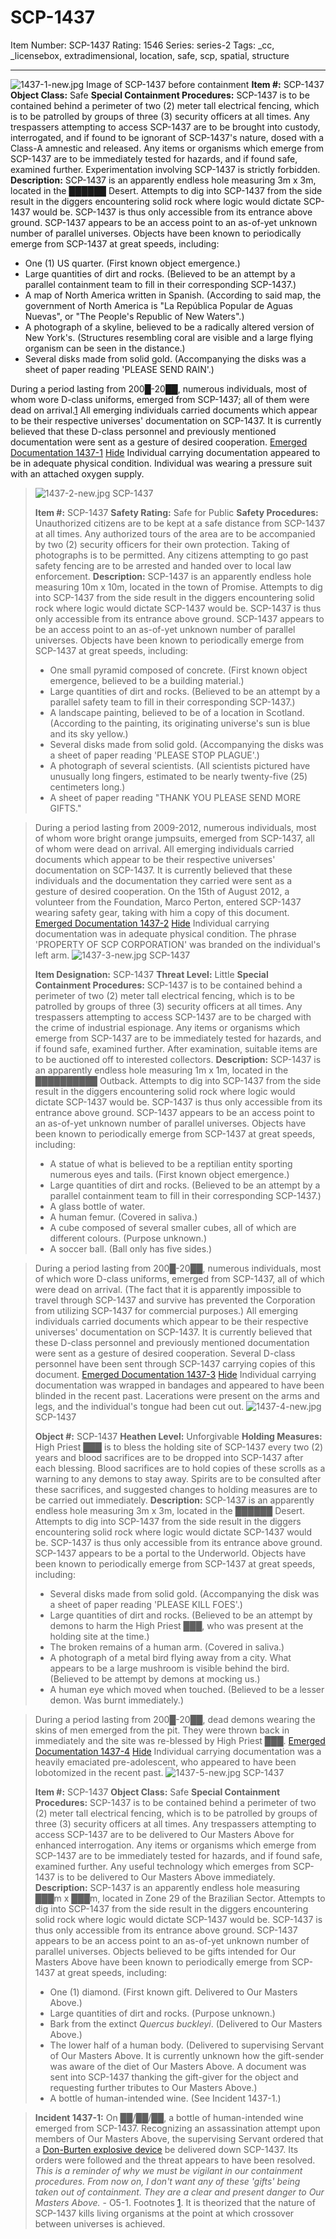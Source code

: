 # SCP-1437
Item Number: SCP-1437
Rating: 1546
Series: series-2
Tags: _cc, _licensebox, extradimensional, location, safe, scp, spatial, structure

---

![1437-1-new.jpg](https://scp-wiki.wdfiles.com/local--files/scp-1437/1437-1-new.jpg)
Image of SCP-1437 before containment
**Item #:** SCP-1437
**Object Class:** Safe
**Special Containment Procedures:** SCP-1437 is to be contained behind a perimeter of two (2) meter tall electrical fencing, which is to be patrolled by groups of three (3) security officers at all times. Any trespassers attempting to access SCP-1437 are to be brought into custody, interrogated, and if found to be ignorant of SCP-1437's nature, dosed with a Class-A amnestic and released.
Any items or organisms which emerge from SCP-1437 are to be immediately tested for hazards, and if found safe, examined further. Experimentation involving SCP-1437 is strictly forbidden.
**Description:** SCP-1437 is an apparently endless hole measuring 3m x 3m, located in the ██████ Desert. Attempts to dig into SCP-1437 from the side result in the diggers encountering solid rock where logic would dictate SCP-1437 would be. SCP-1437 is thus only accessible from its entrance above ground.
SCP-1437 appears to be an access point to an as-of-yet unknown number of parallel universes. Objects have been known to periodically emerge from SCP-1437 at great speeds, including:
  * One (1) US quarter. (First known object emergence.)
  * Large quantities of dirt and rocks. (Believed to be an attempt by a parallel containment team to fill in their corresponding SCP-1437.)
  * A map of North America written in Spanish. (According to said map, the government of North America is "La República Popular de Aguas Nuevas", or "The People's Republic of New Waters".)
  * A photograph of a skyline, believed to be a radically altered version of New York's. (Structures resembling coral are visible and a large flying organism can be seen in the distance.)
  * Several disks made from solid gold. (Accompanying the disks was a sheet of paper reading 'PLEASE SEND RAIN'.)

During a period lasting from 200█-20██, numerous individuals, most of whom wore D-class uniforms, emerged from SCP-1437; all of them were dead on arrival.[1](javascript:;) All emerging individuals carried documents which appear to be their respective universes' documentation on SCP-1437. It is currently believed that these D-class personnel and previously mentioned documentation were sent as a gesture of desired cooperation.
[Emerged Documentation 1437-1](javascript:;)
[Hide](javascript:;)
Individual carrying documentation appeared to be in adequate physical condition. Individual was wearing a pressure suit with an attached oxygen supply.
> ![1437-2-new.jpg](https://scp-wiki.wdfiles.com/local--files/scp-1437/1437-2-new.jpg)
> SCP-1437
>   
>  **Item #:** SCP-1437 
> **Safety Rating:** Safe for Public
> **Safety Procedures:** Unauthorized citizens are to be kept at a safe distance from SCP-1437 at all times. Any authorized tours of the area are to be accompanied by two (2) security officers for their own protection. Taking of photographs is to be permitted. Any citizens attempting to go past safety fencing are to be arrested and handed over to local law enforcement.
> **Description:** SCP-1437 is an apparently endless hole measuring 10m x 10m, located in the town of Promise. Attempts to dig into SCP-1437 from the side result in the diggers encountering solid rock where logic would dictate SCP-1437 would be. SCP-1437 is thus only accessible from its entrance above ground.
> SCP-1437 appears to be an access point to an as-of-yet unknown number of parallel universes. Objects have been known to periodically emerge from SCP-1437 at great speeds, including:
>   * One small pyramid composed of concrete. (First known object emergence, believed to be a building material.)
>   * Large quantities of dirt and rocks. (Believed to be an attempt by a parallel safety team to fill in their corresponding SCP-1437.)
>   * A landscape painting, believed to be of a location in Scotland. (According to the painting, its originating universe's sun is blue and its sky yellow.)
>   * Several disks made from solid gold. (Accompanying the disks was a sheet of paper reading 'PLEASE STOP PLAGUE'.)
>   * A photograph of several scientists. (All scientists pictured have unusually long fingers, estimated to be nearly twenty-five (25) centimeters long.)
>   * A sheet of paper reading "THANK YOU PLEASE SEND MORE GIFTS."
> 

> During a period lasting from 2009-2012, numerous individuals, most of whom wore bright orange jumpsuits, emerged from SCP-1437, all of whom were dead on arrival. All emerging individuals carried documents which appear to be their respective universes' documentation on SCP-1437. It is currently believed that these individuals and the documentation they carried were sent as a gesture of desired cooperation. On the 15th of August 2012, a volunteer from the Foundation, Marco Perton, entered SCP-1437 wearing safety gear, taking with him a copy of this document.
[Emerged Documentation 1437-2](javascript:;)
[Hide](javascript:;)
Individual carrying documentation was in adequate physical condition. The phrase 'PROPERTY OF SCP CORPORATION' was branded on the individual's left arm.
> ![1437-3-new.jpg](https://scp-wiki.wdfiles.com/local--files/scp-1437/1437-3-new.jpg)
> SCP-1437
>   
>  **Item Designation:** SCP-1437 
> **Threat Level:** Little
> **Special Containment Procedures:** SCP-1437 is to be contained behind a perimeter of two (2) meter tall electrical fencing, which is to be patrolled by groups of three (3) security officers at all times. Any trespassers attempting to access SCP-1437 are to be charged with the crime of industrial espionage.
> Any items or organisms which emerge from SCP-1437 are to be immediately tested for hazards, and if found safe, examined further. After examination, suitable items are to be auctioned off to interested collectors.
> **Description:** SCP-1437 is an apparently endless hole measuring 1m x 1m, located in the ██████████ Outback. Attempts to dig into SCP-1437 from the side result in the diggers encountering solid rock where logic would dictate SCP-1437 would be. SCP-1437 is thus only accessible from its entrance above ground.
> SCP-1437 appears to be an access point to an as-of-yet unknown number of parallel universes. Objects have been known to periodically emerge from SCP-1437 at great speeds, including:
>   * A statue of what is believed to be a reptilian entity sporting numerous eyes and tails. (First known object emergence.)
>   * Large quantities of dirt and rocks. (Believed to be an attempt by a parallel containment team to fill in their corresponding SCP-1437.)
>   * A glass bottle of water.
>   * A human femur. (Covered in saliva.)
>   * A cube composed of several smaller cubes, all of which are different colours. (Purpose unknown.)
>   * A soccer ball. (Ball only has five sides.)
> 

> During a period lasting from 200█-20██, numerous individuals, most of which wore D-class uniforms, emerged from SCP-1437, all of which were dead on arrival. (The fact that it is apparently impossible to travel through SCP-1437 and survive has prevented the Corporation from utilizing SCP-1437 for commercial purposes.) All emerging individuals carried documents which appear to be their respective universes' documentation on SCP-1437. It is currently believed that these D-class personnel and previously mentioned documentation were sent as a gesture of desired cooperation. Several D-class personnel have been sent through SCP-1437 carrying copies of this document.
[Emerged Documentation 1437-3](javascript:;)
[Hide](javascript:;)
Individual carrying documentation was wrapped in bandages and appeared to have been blinded in the recent past. Lacerations were present on the arms and legs, and the individual's tongue had been cut out.
> ![1437-4-new.jpg](https://scp-wiki.wdfiles.com/local--files/scp-1437/1437-4-new.jpg)
> SCP-1437
>   
>  **Object #:** SCP-1437 
> **Heathen Level:** Unforgivable
> **Holding Measures:** High Priest ███ is to bless the holding site of SCP-1437 every two (2) years and blood sacrifices are to be dropped into SCP-1437 after each blessing. Blood sacrifices are to hold copies of these scrolls as a warning to any demons to stay away. Spirits are to be consulted after these sacrifices, and suggested changes to holding measures are to be carried out immediately.
> **Description:** SCP-1437 is an apparently endless hole measuring 3m x 3m, located in the ██████ Desert. Attempts to dig into SCP-1437 from the side result in the diggers encountering solid rock where logic would dictate SCP-1437 would be. SCP-1437 is thus only accessible from its entrance above ground.
> SCP-1437 appears to be a portal to the Underworld. Objects have been known to periodically emerge from SCP-1437 at great speeds, including:
>   * Several disks made from solid gold. (Accompanying the disk was a sheet of paper reading 'PLEASE KILL FOES'.)
>   * Large quantities of dirt and rocks. (Believed to be an attempt by demons to harm the High Priest ███, who was present at the holding site at the time.)
>   * The broken remains of a human arm. (Covered in saliva.)
>   * A photograph of a metal bird flying away from a city. What appears to be a large mushroom is visible behind the bird. (Believed to be attempt by demons at mocking us.)
>   * A human eye which moved when touched. (Believed to be a lesser demon. Was burnt immediately.)
> 

> During a period lasting from 200█-20██, dead demons wearing the skins of men emerged from the pit. They were thrown back in immediately and the site was re-blessed by High Priest ███.
[Emerged Documentation 1437-4](javascript:;)
[Hide](javascript:;)
Individual carrying documentation was a heavily emaciated pre-adolescent, who appeared to have been lobotomized in the recent past.
> ![1437-5-new.jpg](https://scp-wiki.wdfiles.com/local--files/scp-1437/1437-5-new.jpg)
> SCP-1437
>   
>  **Item #:** SCP-1437 
> **Object Class:** Safe
> **Special Containment Procedures:** SCP-1437 is to be contained behind a perimeter of two (2) meter tall electrical fencing, which is to be patrolled by groups of three (3) security officers at all times. Any trespassers attempting to access SCP-1437 are to be delivered to Our Masters Above for enhanced interrogation.
> Any items or organisms which emerge from SCP-1437 are to be immediately tested for hazards, and if found safe, examined further. Any useful technology which emerges from SCP-1437 is to be delivered to Our Masters Above immediately.
> **Description:** SCP-1437 is an apparently endless hole measuring ███m x ███m, located in Zone 29 of the Brazilian Sector. Attempts to dig into SCP-1437 from the side result in the diggers encountering solid rock where logic would dictate SCP-1437 would be. SCP-1437 is thus only accessible from its entrance above ground.
> SCP-1437 appears to be an access point to an as-of-yet unknown number of parallel universes. Objects believed to be gifts intended for Our Masters Above have been known to periodically emerge from SCP-1437 at great speeds, including:
>   * One (1) diamond. (First known gift. Delivered to Our Masters Above.)
>   * Large quantities of dirt and rocks. (Purpose unknown.)
>   * Bark from the extinct _Quercus buckleyi_. (Delivered to Our Masters Above.)
>   * The lower half of a human body. (Delivered to supervising Servant of Our Masters Above. It is currently unknown how the gift-sender was aware of the diet of Our Masters Above. A document was sent into SCP-1437 thanking the gift-giver for the object and requesting further tributes to Our Masters Above.)
>   * A bottle of human-intended wine. (See Incident 1437-1.)
> 

> **Incident 1437-1:** On ██/██/██, a bottle of human-intended wine emerged from SCP-1437. Recognizing an assassination attempt upon members of Our Masters Above, the supervising Servant ordered that a [Don-Burten explosive device](/scp-2874) be delivered down SCP-1437. Its orders were followed and the threat appears to have been resolved.
> _This is a reminder of why we must be vigilant in our containment procedures. From now on, I don't want any of these 'gifts' being taken out of containment. They are a clear and present danger to Our Masters Above._ \- O5-1.
Footnotes
[1](javascript:;). It is theorized that the nature of SCP-1437 kills living organisms at the point at which crossover between universes is achieved.